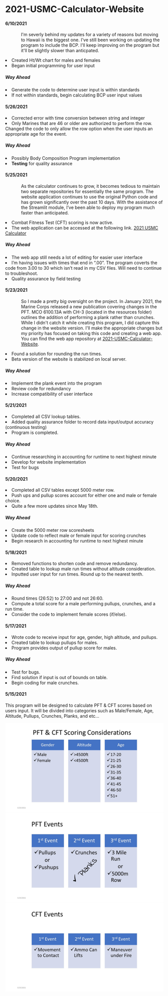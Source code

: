 # 2021-USMC-Calculator-Website
<h4>6/10/2021</h4>
<p style="margin-left:10%"; margin-right:10%;">I'm severly behind my updates for a variety of reasons but moving to Hawaii is the biggest one. I've still been working on updating the program to include the BCP. I'll keep improving on the program but it'll be slightly slower than anticpated. 
<li> Created Ht/Wt chart for males and females </li>
<li> Began initial programming for user input </li>
<h5>Way Ahead </h5>
<li> Generate the code to determine user input is within standards </li>
<li> If not within standards, begin calculating BCP user input values </li>

<h4>5/26/2021</h4>
    <li>  Corrected error with time conversion between string and integer</li>
    <li>  Only Marines that are 46 or older are authorized to perform the row. Changed the code to only allow the row option when the user inputs an appropriate age for the event.</li>
<h5>Way Ahead</h5>
    <li>Possibly Body Composition Program implementation</li>
    <li><b>Testing</b> for quality assurance</li>
<h4>5/25/2021</h4>
<p style="margin-left:10%"; margin-right:10%;">As the calculator continues to grow, it becomes tedious to maintain two separate repositories for essentially the same program. The website application continues to use the original Python code and has grown significantly over the past 10 days. With the assistance of the Streamlit module, I’ve been able to deploy my program much faster than anticipated. </P>
    <li>  Combat Fitness Test (CFT) scoring is now active.</li>
    <li>  The web application can be accessed at the following link. <a href=https://share.streamlit.io/brogers1812/2021-usmc-calculator-website/main/index.py>2021 USMC Calculator</a></li>
<h5>Way Ahead</h5>
    <li> The web app still needs a lot of editing for easier user interface </li>
    <li> I’m having issues with times that end in “.00”. The program coverts the code from 3.00 to 30 which isn’t read in my CSV files. Will need to continue to troubleshoot. </li>
    <li>  Quality assurance by field testing </li>

<h4>5/23/2021</h4>
<p style="margin-left:10%"; margin-right:10%;">So I made a pretty big oversight on the project. In January 2021, the Marine Corps released a new publication covering changes in the PFT. MCO 6100.13A with CH-3 (located in the resources folder) outlines the addition of performing a plank rather than crunches. While I didn't catch it while creating this program, I did capture this change in the website version. I'll make the appropriate changes but my priority has focused on taking this code and creating a web app. You can find the web app repository at <a href="https://github.com/brogers1812/2021-USMC-Calculator-Website">2021-USMC-Calculator-Website</a>.</p> 
    <li>  Found a solution for rounding the run times.</li>
    <li>  Beta version of the website is stabilized on local server.</li>
<h5>Way Ahead</h5>
    <li>  Implement the plank event into the program</li>
    <li>  Review code for redundancy</li>
    <li>  Increase compatibility of user interface</li>
<h4>5/21/2021</h4>
<p>
    <li>  Completed all CSV lookup tables.</li>
    <li>  Added quality assurance folder to record data input/output accuracy (continuous testing)</li>
    <li>  Program is completed.</li>
</p>
<h5>Way Ahead</h5>
<p>
    <li>  Continue researching in accounting for runtime to next highest minute</li>
    <li>  Develop for website implementation</li>
    <li>  Test for bugs</li>
</p>
<h4>5/20/2021</h4>
<p>
    <li>  Completed all CSV tables except 5000 meter row. </li>
    <li>  Push ups and pullup scores account for either one and male or female choice.</li>
    <li>  Quite a few more updates since May 18th.</li>
</p>
<h5>Way Ahead</h5>
<p>
    <li>  Create the 5000 meter row scoresheets</li>
    <li>  Update code to reflect male or female input for scoring crunches</li>
    <li>  Begin research in accounting for runtime to next highest minute</li>
</p>
<h4>5/18/2021</h4>
<p>
    <li> Removed functions to shorten code and remove redundancy.</li>
    <li> Created table to lookup male run times without altitude consideration. </li>
    <li> Inputted user input for run times. Round up to the nearest tenth.</li>
</p>
<h5>Way Ahead</h5>
<p>
    <li> Round times (26:52) to 27:00 and not 26:60. </li>
    <li> Compute a total score for a male performing pullups, crunches, and a run time. </li>
    <li> Consider the code to implement female scores (if/else).</li>
</p>      
<h4>5/17/2021</h4>
<p>
    <li>  Wrote code to receive input for age, gender, high altitude, and pullups.</li>
    <li>  Created table to lookup pullups for males.</li>
    <li>  Program provides output of pullup score for males.</li>
</p>
<h5>Way Ahead</h5>
<p>
    <li>  Test for bugs.</li>
    <li>  Find solution if input is out of bounds on table. </li>
    <li>  Begin coding for male crunches.</li>
</p>

<h4>5/15/2021</h4>
<p>This program will be designed to calculate PFT & CFT scores based on users input. It will be divided into categories such as Male/Female, Age, Altitude, Pullups, Crunches, Planks, and etc...</p>

![image](https://github.com/brogers1812/2021-USMC-Calculator-Website/blob/dd486a0f9404bc7a6b867eb7af33d3ebec7d1ac5/information/Slide1.JPG)
![image](https://github.com/brogers1812/2021-USMC-Calculator-Website/blob/dd486a0f9404bc7a6b867eb7af33d3ebec7d1ac5/information/Slide2.JPG)
![image](https://github.com/brogers1812/2021-USMC-Calculator-Website/blob/e37e1348a7ba3beb6f8bad3828405469ee89b5e2/information/Slide3.JPG)

